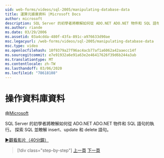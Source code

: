 ```yaml
---
uid: web-forms/videos/sql-2005/manipulating-database-data
title: 運算元據庫資料 |Microsoft Docs
author: microsoft
description: SQL Server 的初學者將瞭解如何從 ADO.NET ADO.NET 物件和 SQL 語句的執行。 探索 SQL 並瞭解插入、更新和刪除 sta 。
ms.author: riande
ms.date: 03/29/2006
ms.assetid: 03a4cdda-480f-43fa-891c-a976633d90ae
msc.legacyurl: /web-forms/videos/sql-2005/manipulating-database-data
msc.type: video
ms.openlocfilehash: 10f9379a27f96ac4acb77af1a6062a42aaecc14f
ms.sourcegitcommit: e7e91932a6e91a63e2e46417626f39d6b244a3ab
ms.translationtype: MT
ms.contentlocale: zh-TW
ms.lasthandoff: 03/06/2020
ms.locfileid: "78618108"
---
```

# <a name="manipulating-database-data"></a>操作資料庫資料

由[Microsoft](https://github.com/microsoft)

SQL Server 的初學者將瞭解如何從 ADO.NET ADO.NET 物件和 SQL 語句的執行。 探索 SQL 並瞭解 insert、update 和 delete 語句。

[&#9654;觀看影片（40分鐘）](https://channel9.msdn.com/Blogs/ASP-NET-Site-Videos/manipulating-database-data)

> [!div class="step-by-step"]
> [上一頁](designing-relational-database-tables.md)
> [下一頁](more-structured-query-language.md)

